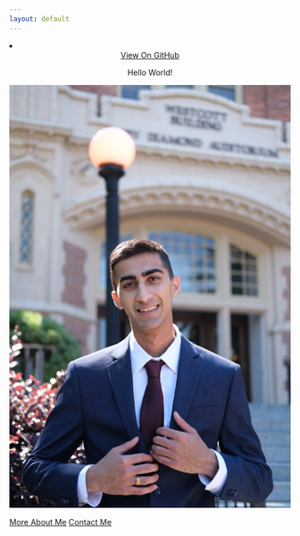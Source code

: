 ```yaml
---
layout: default
---
```

<div id="header">
    <nav>
        <li class="fork"><center><a href="{{ site.github.repository_url }}">View On GitHub</a></center></li>
    </nav>
</div><!-- end header -->

<p><center>Hello World!</center></p>

<!--<embed src="images/Kohin-Khandwalla-Resume.pdf" width="700px" height="1000px" /> -->

![Me](images/pfp3.jpg)

<!--<div class= "container">
<li><a href="#" class="cool-link">More About Me</a></li>
</div>-->
[More About Me](about)
[Contact Me](contact)